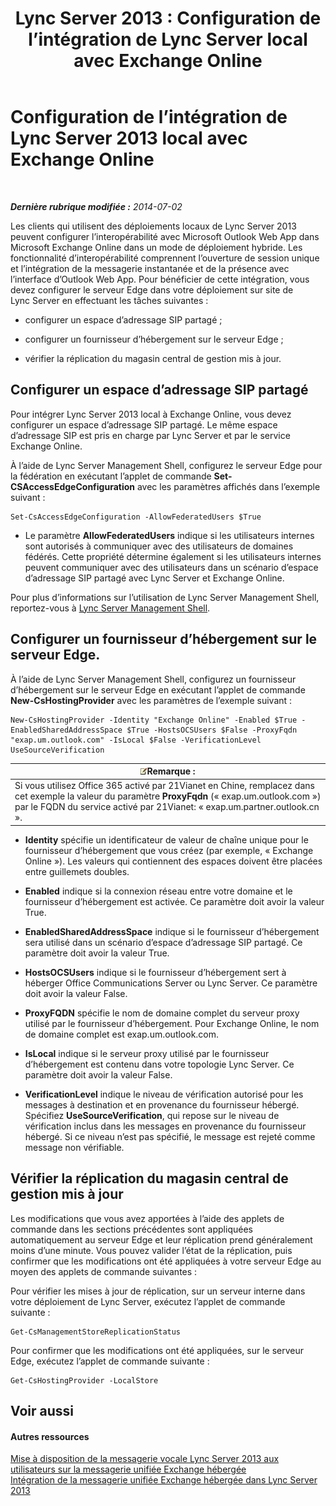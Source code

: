 ﻿---
title: 'Lync Server 2013 : Configuration de l’intégration de Lync Server local avec Exchange Online'
TOCTitle: Configuration de l’intégration de Lync Server 2013 local avec Exchange Online
ms:assetid: 95a20117-2064-43c4-94fe-cac892cadb6f
ms:mtpsurl: https://technet.microsoft.com/fr-fr/library/Hh533880(v=OCS.15)
ms:contentKeyID: 49298127
ms.date: 05/20/2016
mtps_version: v=OCS.15
ms.translationtype: HT
---

# Configuration de l’intégration de Lync Server 2013 local avec Exchange Online

 

_**Dernière rubrique modifiée :** 2014-07-02_

Les clients qui utilisent des déploiements locaux de Lync Server 2013 peuvent configurer l’interopérabilité avec Microsoft Outlook Web App dans Microsoft Exchange Online dans un mode de déploiement hybride. Les fonctionnalité d’interopérabilité comprennent l’ouverture de session unique et l’intégration de la messagerie instantanée et de la présence avec l’interface d’Outlook Web App. Pour bénéficier de cette intégration, vous devez configurer le serveur Edge dans votre déploiement sur site de Lync Server en effectuant les tâches suivantes :

  - configurer un espace d’adressage SIP partagé ;

  - configurer un fournisseur d’hébergement sur le serveur Edge ;

  - vérifier la réplication du magasin central de gestion mis à jour.

## Configurer un espace d’adressage SIP partagé

Pour intégrer Lync Server 2013 local à Exchange Online, vous devez configurer un espace d’adressage SIP partagé. Le même espace d’adressage SIP est pris en charge par Lync Server et par le service Exchange Online.

À l’aide de Lync Server Management Shell, configurez le serveur Edge pour la fédération en exécutant l’applet de commande **Set-CSAccessEdgeConfiguration** avec les paramètres affichés dans l’exemple suivant :

    Set-CsAccessEdgeConfiguration -AllowFederatedUsers $True

  - Le paramètre **AllowFederatedUsers** indique si les utilisateurs internes sont autorisés à communiquer avec des utilisateurs de domaines fédérés. Cette propriété détermine également si les utilisateurs internes peuvent communiquer avec des utilisateurs dans un scénario d’espace d’adressage SIP partagé avec Lync Server et Exchange Online.

Pour plus d’informations sur l’utilisation de Lync Server Management Shell, reportez-vous à [Lync Server Management Shell](lync-server-2013-lync-server-management-shell.md).

## Configurer un fournisseur d’hébergement sur le serveur Edge.

À l’aide de Lync Server Management Shell, configurez un fournisseur d’hébergement sur le serveur Edge en exécutant l’applet de commande **New-CsHostingProvider** avec les paramètres de l’exemple suivant :

    New-CsHostingProvider -Identity "Exchange Online" -Enabled $True -EnabledSharedAddressSpace $True -HostsOCSUsers $False -ProxyFqdn "exap.um.outlook.com" -IsLocal $False -VerificationLevel UseSourceVerification

<table>
<thead>
<tr class="header">
<th><img src="images/Gg398920.note(OCS.15).gif" title="note" alt="note" />Remarque :</th>
</tr>
</thead>
<tbody>
<tr class="odd">
<td>Si vous utilisez Office 365 activé par 21Vianet en Chine, remplacez dans cet exemple la valeur du paramètre <strong>ProxyFqdn</strong> (« exap.um.outlook.com ») par le FQDN du service activé par 21Vianet: « exap.um.partner.outlook.cn ».</td>
</tr>
</tbody>
</table>


  - **Identity** spécifie un identificateur de valeur de chaîne unique pour le fournisseur d’hébergement que vous créez (par exemple, « Exchange Online »). Les valeurs qui contiennent des espaces doivent être placées entre guillemets doubles.

  - **Enabled** indique si la connexion réseau entre votre domaine et le fournisseur d’hébergement est activée. Ce paramètre doit avoir la valeur True.

  - **EnabledSharedAddressSpace** indique si le fournisseur d’hébergement sera utilisé dans un scénario d’espace d’adressage SIP partagé. Ce paramètre doit avoir la valeur True.

  - **HostsOCSUsers** indique si le fournisseur d’hébergement sert à héberger Office Communications Server ou Lync Server. Ce paramètre doit avoir la valeur False.

  - **ProxyFQDN** spécifie le nom de domaine complet du serveur proxy utilisé par le fournisseur d’hébergement. Pour Exchange Online, le nom de domaine complet est exap.um.outlook.com.

  - **IsLocal** indique si le serveur proxy utilisé par le fournisseur d’hébergement est contenu dans votre topologie Lync Server. Ce paramètre doit avoir la valeur False.

  - **VerificationLevel** indique le niveau de vérification autorisé pour les messages à destination et en provenance du fournisseur hébergé. Spécifiez **UseSourceVerification**, qui repose sur le niveau de vérification inclus dans les messages en provenance du fournisseur hébergé. Si ce niveau n’est pas spécifié, le message est rejeté comme message non vérifiable.

## Vérifier la réplication du magasin central de gestion mis à jour

Les modifications que vous avez apportées à l’aide des applets de commande dans les sections précédentes sont appliquées automatiquement au serveur Edge et leur réplication prend généralement moins d’une minute. Vous pouvez valider l’état de la réplication, puis confirmer que les modifications ont été appliquées à votre serveur Edge au moyen des applets de commande suivantes :

Pour vérifier les mises à jour de réplication, sur un serveur interne dans votre déploiement de Lync Server, exécutez l’applet de commande suivante :

    Get-CsManagementStoreReplicationStatus

Pour confirmer que les modifications ont été appliquées, sur le serveur Edge, exécutez l’applet de commande suivante :

    Get-CsHostingProvider -LocalStore

## Voir aussi

#### Autres ressources

[Mise à disposition de la messagerie vocale Lync Server 2013 aux utilisateurs sur la messagerie unifiée Exchange hébergée](lync-server-2013-providing-lync-server-users-voice-mail-on-hosted-exchange-um.md)  
[Intégration de la messagerie unifiée Exchange hébergée dans Lync Server 2013](lync-server-2013-hosted-exchange-unified-messaging-integration.md)

